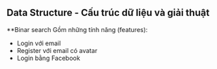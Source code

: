 ## Data Structure - Cấu trúc dữ liệu và giải thuật
**Binar search
Gồm những tính năng (features): <br>

* Login với email
* Register với email có avatar
* Login bằng Facebook
